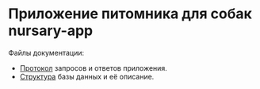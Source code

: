 # Приложение питомника для собак nursary-app

Файлы документации:
* [Протокол][protocol_md] запросов и ответов приложения.
* [Структура][protocol_md] базы данных и её описание.

[protocol_md]: PROTOCOL.md
[database_md]: DATABASE.md
